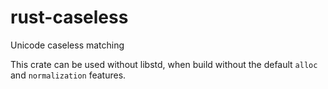 # rust-caseless

Unicode caseless matching

This crate can be used without libstd, when build without the default `alloc`
and `normalization` features.
